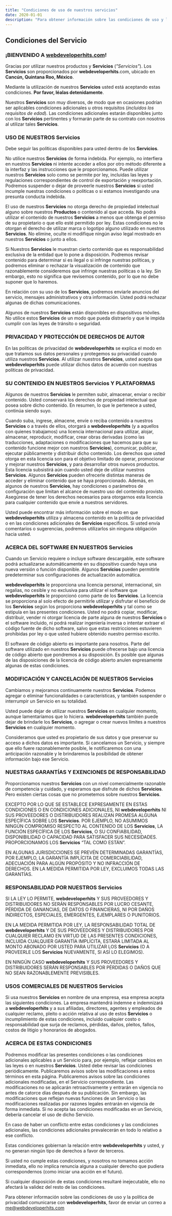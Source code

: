 ```yaml
---
title: "Condiciones de uso de nuestros servicios"
date: 2020-01-01
description: "Para obtener información sobre las condiciones de uso y la política de privacidad comunicarse con webdeveloperhits.com, favor de enviar un correo a me@webdeveloperhits.com"
---
```


## Condiciones del Servicio

### ¡BIENVENIDO A **[webdeveloperhits.com](https://webdeveloperhits.com)**!
Gracias por utilizar nuestros productos y **Servicios** (*"Servicios"*). Los **Servicios** son proporcionados por **webdeveloperhits**.com, ubicado en **Cancún, Quintana Roo, México**.

Mediante la utilización de nuestros **Servicios** usted está aceptando estas condiciones. **Por favor, léalas detenidamente**.

Nuestros **Servicios** son muy diversos, de modo que en ocasiones podrían ser aplicables condiciones adicionales u otros requisitos (*incluidos los requisitos de edad*). Las condiciones adicionales estarán disponibles junto con los **Servicios** pertinentes y formarán parte de su contrato con nosotros al utilizar tales **Servicios**.

### USO DE NUESTROS **Servicios**
Debe seguir las políticas disponibles para usted dentro de los **Servicios**.

No utilice nuestros **Servicios** de forma indebida. Por ejemplo, no interfiera en nuestros **Servicios** ni intente acceder a ellos por otro método diferente a la interfaz y las instrucciones que le proporcionamos. Puede utilizar nuestros **Servicios** solo como se permite por ley, incluidas las leyes y regulaciones correspondientes de control de exportación y reexportación. Podremos suspender o dejar de proveerle nuestros **Servicios** si usted incumple nuestras condiciones o políticas o si estamos investigando una presunta conducta indebida.

El uso de nuestros **Servicios** no otorga derecho de propiedad intelectual alguno sobre nuestros **Productos** o contenido al que acceda. No podrá utilizar el contenido de nuestros **Servicios** a menos que obtenga el permiso de su propietario o que ello esté permitido por ley. Estas condiciones no le otorgan el derecho de utilizar marca o logotipo alguno utilizado en nuestros **Servicios**. No elimine, oculte ni modifique ningún aviso legal mostrado en nuestros **Servicios** o junto a ellos.

Si Nuestros **Servicios** le muestran cierto contenido que es responsabilidad exclusiva de la entidad que lo pone a disposición. Podremos revisar contenido para determinar si es ilegal o si infringe nuestras políticas, y podremos eliminar o rechazar la visualización de contenido que razonablemente consideremos que infringe nuestras políticas o la ley. Sin embargo, esto no significa que revisemos contenido, por lo que no debe suponer que lo haremos.

En relación con su uso de los **Servicios**, podremos enviarle anuncios del servicio, mensajes administrativos y otra información. Usted podrá rechazar algunas de dichas comunicaciones.

Algunos de nuestros **Servicios** están disponibles en dispositivos móviles. No utilice estos **Servicios** de un modo que pueda distraerlo y que le impida cumplir con las leyes de tránsito o seguridad.

### PRIVACIDAD Y PROTECCIÓN DE DERECHOS DE AUTOR
En las políticas de privacidad de **webdeveloperhits** se explica el modo en que tratamos sus datos personales y protegemos su privacidad cuando utiliza nuestros **Servicios**. Al utilizar nuestros **Servicios**, usted acepta que **webdeveloperhits** puede utilizar dichos datos de acuerdo con nuestras políticas de privacidad.

### SU CONTENIDO EN NUESTROS **Servicios** Y PLATAFORMAS
Algunos de nuestros **Servicios** le permiten subir, almacenar, enviar o recibir contenido. Usted conservará los derechos de propiedad intelectual que posea sobre dicho contenido. En resumen, lo que le pertenece a usted, continúa siendo suyo.

Cuando suba, ingrese, almacene, envíe o reciba contenido a nuestros **Servicios** o a través de ellos, otorgará a **webdeveloperhits** (y a aquellos con quienes trabajamos) una licencia internacional para utilizar, alojar, almacenar, reproducir, modificar, crear obras derivadas (como las traducciones, adaptaciones o modificaciones que hacemos para que su contenido funcione mejor con nuestros **Servicios**), comunicar, publicar, ejecutar públicamente y distribuir dicho contenido. Los derechos que usted otorga en esta licencia son para el objetivo limitado de operar, promocionar y mejorar nuestros **Servicios**, y para desarrollar otros nuevos productos. Esta licencia subsistirá aún cuando usted deje de utilizar nuestros **Servicios**. Algunos **Servicios** pueden ofrecerle distintas maneras de acceder y eliminar contenido que se haya proporcionado. Además, en algunos de nuestros **Servicios**, hay condiciones o parámetros de configuración que limitan el alcance de nuestro uso del contenido provisto. Asegúrese de tener los derechos necesarios para otorgarnos esta licencia para cualquier contenido que envíe a nuestros servidores.

Usted puede encontrar más información sobre el modo en que **webdeveloperhits** utiliza y almacena contenido en la política de privacidad o en las condiciones adicionales de **Servicios** específicos. Si usted envía comentarios o sugerencias, podremos utilizarlos sin ninguna obligación hacia usted.

### ACERCA DEL SOFTWARE EN NUESTROS **Servicios**
Cuando un Servicio requiere o incluye software descargable, este software podrá actualizarse automáticamente en su dispositivo cuando haya una nueva versión o función disponible. Algunos **Servicios** pueden permitirle predeterminar sus configuraciones de actualización automática.

**webdeveloperhits** le proporciona una licencia personal, internacional, sin regalías, no cesible y no exclusiva para utilizar el software que **webdeveloperhits** le proporcionó como parte de los **Servicios**. La licencia se proporciona al solo efecto de permitirle utilizar y disfrutar el beneficio de los **Servicios** según los proporciona **webdeveloperhits** y tal como se estipula en las presentes condiciones. Usted no podrá copiar, modificar, distribuir, vender ni otorgar licencia de parte alguna de nuestros **Servicios** o el software incluido, ni podrá realizar ingeniería inversa o intentar extraer el código fuente de dicho software, salvo que estas restricciones estuvieren prohibidas por ley o que usted hubiere obtenido nuestro permiso escrito.

El software de código abierto es importante para nosotros. Parte del software utilizado en nuestros **Servicios** puede ofrecerse bajo una licencia de código abierto que pondremos a su disposición. Es posible que algunas de las disposiciones de la licencia de código abierto anulen expresamente algunas de estas condiciones.

### MODIFICACIÓN Y CANCELACIÓN DE NUESTROS **Servicios**
Cambiamos y mejoramos continuamente nuestros **Servicios**. Podemos agregar o eliminar funcionalidades o características, y también suspender o interrumpir un Servicio en su totalidad.

Usted puede dejar de utilizar nuestros **Servicios** en cualquier momento, aunque lamentaríamos que lo hiciera. **webdeveloperhits** también puede dejar de brindarle los **Servicios**, o agregar o crear nuevos límites a nuestros **Servicios** en cualquier momento.

Consideramos que usted es propietario de sus datos y que preservar su acceso a dichos datos es importante. Si cancelamos un Servicio, y siempre que ello fuere razonablemente posible, le notificaremos con una anticipación razonable y le brindaremos la posibilidad de obtener información bajo ese Servicio.

### NUESTRAS GARANTÍAS Y EXENCIONES DE RESPONSABILIDAD
Proporcionamos nuestros **Servicios** con un nivel comercialmente razonable de competencia y cuidado, y esperamos que disfrute de dichos **Servicios**. Pero existen ciertas cosas que no prometemos sobre nuestros **Servicios**.

EXCEPTO POR LO QUE SE ESTABLECE EXPRESAMENTE EN ESTAS CONDICIONES O EN CONDICIONES ADICIONALES, NI **webdeveloperhits** NI SUS PROVEEDORES O DISTRIBUIDORES REALIZAN PROMESA ALGUNA ESPECÍFICA SOBRE LOS **Servicios**. POR EJEMPLO, NO ASUMIMOS NINGÚN COMPROMISO RESPECTO AL CONTENIDO DE LOS **Servicios**, LA FUNCIÓN ESPECÍFICA DE LOS **Servicios**, O SU CONFIABILIDAD, DISPONIBILIDAD O CAPACIDAD PARA SATISFACER SUS NECESIDADES. PROPORCIONAMOS LOS **Servicios** “TAL COMO ESTÁN”.

EN ALGUNAS JURISDICCIONES SE PREVÉN DETERMINADAS GARANTÍAS, POR EJEMPLO, LA GARANTÍA IMPLÍCITA DE COMERCIABILIDAD, ADECUACIÓN PARA ALGÚN PROPÓSITO Y NO INFRACCIÓN DE DERECHOS. EN LA MEDIDA PERMITIDA POR LEY, EXCLUIMOS TODAS LAS GARANTÍAS.

### RESPONSABILIDAD POR NUESTROS **Servicios**
SI LA LEY LO PERMITE, **webdeveloperhits** Y SUS PROVEEDORES Y DISTRIBUIDORES NO SERÁN RESPONSABLES POR LUCRO CESANTE, PÉRDIDA DE GANANCIAS, DE DATOS O FINANCIERAS, NI POR DAÑOS INDIRECTOS, ESPECIALES, EMERGENTES, EJEMPLARES O PUNITORIOS.

EN LA MEDIDA PERMITIDA POR LEY, LA RESPONSABILIDAD TOTAL DE **webdeveloperhits** Y DE SUS PROVEEDORES Y DISTRIBUIDORES POR CUALQUIER RECLAMO EN VIRTUD DE LAS PRESENTES CONDICIONES, INCLUIDA CUALQUIER GARANTÍA IMPLÍCITA, ESTARÁ LIMITADA AL MONTO ABONADO POR USTED PARA UTILIZAR LOS **Servicios** (O A PROVEERLE LOS **Servicios** NUEVAMENTE, SI ASÍ LO ELEGIMOS).

EN NINGÚN CASO **webdeveloperhits** Y SUS PROVEEDORES Y DISTRIBUIDORES SERÁN RESPONSABLES POR PÉRDIDAS O DAÑOS QUE NO SEAN RAZONABLEMENTE PREVISIBLES.

### USOS COMERCIALES DE NUESTROS **Servicios**
Si usa nuestros **Servicios** en nombre de una empresa, esa empresa acepta las siguientes condiciones. La empresa mantendrá indemne e indemnizará a **webdeveloperhits** y a sus afiliadas, directores, agentes y empleados de cualquier reclamo, pleito o acción relativa al uso de estos **Servicios** o incumplimiento de estas condiciones, incluido cualquier costo o responsabilidad que surja de reclamos, pérdidas, daños, pleitos, fallos, costos de litigio y honorarios de abogados.

### ACERCA DE ESTAS CONDICIONES
Podremos modificar las presentes condiciones o las condiciones adicionales aplicables a un Servicio para, por ejemplo, reflejar cambios en las leyes o en nuestros **Servicios**. Usted debe revisar las condiciones periódicamente. Publicaremos avisos sobre las modificaciones a estos términos en esta página. Publicaremos avisos sobre las condiciones adicionales modificadas, en el Servicio correspondiente. Las modificaciones no se aplicarán retroactivamente y entrarán en vigencia no antes de catorce días después de su publicación. Sin embargo, las modificaciones que reflejan nuevas funciones de un Servicio o las modificaciones realizadas por razones legales entrarán en vigencia de forma inmediata. Si no acepta las condiciones modificadas en un Servicio, debería cancelar el uso de dicho Servicio.

En caso de haber un conflicto entre estas condiciones y las condiciones adicionales, las condiciones adicionales prevalecerán en todo lo relativo a ese conflicto.

Estas condiciones gobiernan la relación entre **webdeveloperhits** y usted, y no generan ningún tipo de derechos a favor de terceros.

Si usted no cumple estas condiciones, y nosotros no tomamos acción inmediata, ello no implica renuncia alguna a cualquier derecho que pudiera correspondernos (como iniciar una acción en el futuro).

Si cualquier disposición de estas condiciones resultaré inejecutable, ello no afectará la validez del resto de las condiciones.

Para obtener información sobre las condiciones de uso y la política de privacidad comunicarse con **webdeveloperhits**, favor de enviar un correo a me@webdeveloperhits.com
